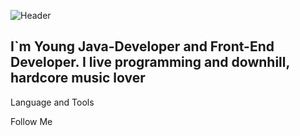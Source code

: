 ![Header](https://github.com/MrMaslyak/MrMaslyak/blob/main/.idea/assets/gifDownhill.gif)

## I`m Young Java-Developer and Front-End Developer. I live programming and downhill, hardcore music lover 

Language and Tools

Follow Me
